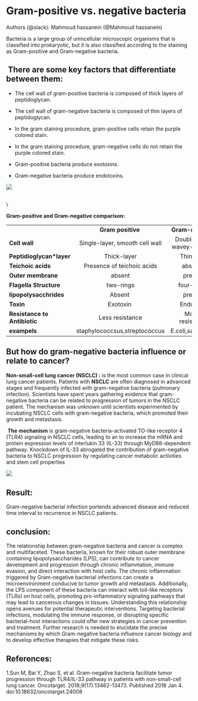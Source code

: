 <!--StartFragment-->


# **Gram-positive vs. negative bacteria**
Authors (@slack): Mahmoud hassanein (@Mahmoud hassanein)


Bacteria is a large group of unincellular microscopic organisms that is classified into prokaryotic, but it is also classified according to the staining as Gram-positive and Gram-negative bacteria.


##  **There are some key factors that differentiate between them:** 

- The cell wall of gram-positive bacteria is composed of thick layers of peptidoglycan.

- The cell wall of gram-negative bacteria is composed of thin layers of peptidoglycan.

- In the gram staining procedure, gram-positive cells retain the purple colored stain.

- In the gram staining procedure, gram-negative cells do not retain the purple colored stain.

- Gram-positive bacteria produce exotoxins.

- Gram-negative bacteria produce endotoxins.

****![](https://lh7-rt.googleusercontent.com/docsz/AD_4nXeBeYejvaQS7kJFUayaVpzgZ4s2XTtt2u-ap8WM8WydPCBknJr8YQDo07BohprgL6sSpjtbNocMt1e-OMpxOOWxf3vd1kMBGSLy3Nna88hBlFs9Vv1RMVkGoGb2xU56cviAEfx_HcAydsYiVNiBobR6mBtx?key=zoNW0fRL_9f51_QfnsVkdw)****

\
\

**Gram-positive and Gram-negative comparison:**

|                              |                                |                              |
| ---------------------------- | :----------------------------: | :--------------------------: |
|                              |       **Gram positive**        |       **Gram-negative**      |
| **Cell wall**                | Single-layer, smooth cell wall | Double-layer wavey-cell wall |
| **Peptidioglycan*layer**  |           Thick-layer          |          Thin layer          |
| **Teichoic acids**           |   Presence of teichoic acids   |            absense           |
| **Outer membrane**           |             absent             |            present           |
| **Flagella Structure**       |            two-rings           |          four- rings         |
| **lipopolysacchrides**       |             Absent             |            present           |
| **Toxin**                    |            Exotoxin            |           Endotoxin          |
| **Resistance to Antibiotic** |         Less resistance        |        More-resistance       |
| **exampels**                 |  staphylococcsus,streptococcus |       E.coli,salmonella      |


## **But how do gram-negative bacteria influence or relate to cancer?**

**Non-small-cell lung cancer (NSCLC) :** is the most common case in clinical lung cancer patients. Patients with **NSCLC** are often diagnosed in advanced stages and frequently infected with gram-negative bacteria (pulmonary infection). Scientists have spent years gathering evidence that gram-negative bacteria can be related to progression of tumors in the NSCLC patient. The mechanism was unknown until scientists experimented by incubating NSCLC cells with gram-negative bacteria, which promoted their growth and metastasis.

 **The mechanism** is gram-negative bacteria-activated TO-like receptor 4 (TLR4) signaling in NSCLC cells, leading to an to increase the mRNA and protein expression levels of interlukin 33 (IL-33) through MyD88-dependent pathway. Knockdown of IL-33 abrogated the contribution of gram-negative bacteria to NSCLC progression by regulating cancer metabolic activities and stem cell properties

****![](https://lh7-rt.googleusercontent.com/docsz/AD_4nXeOV041BX4Y-CMszBTlqk6Y3o6W86UbB-_O2ec8if200N2Oj7q0rkS-pd8DFtF0M_oH1LHIoA5ciRDNcfBlibkVFWLjwbTtmuNUK4KI-FWeZqW1WwhBhYDNgu2OC6xVpw9pMbxGjoC5_PKH0xuSgg7unMH-?key=zoNW0fRL_9f51_QfnsVkdw)**** 


## **Result:**

Gram-negative bacterial infection portends advanced disease and reduced time interval to recurrence in NSCLC patients.


## **conclusion:**

The relationship between gram-negative bacteria and cancer is complex and multifaceted. These bacteria, known for their robust outer membrane containing lipopolysaccharides (LPS), can contribute to cancer development and progression through chronic inflammation, immune evasion, and direct interaction with host cells. The chronic inflammation triggered by Gram-negative bacterial infections can create a microenvironment conducive to tumor growth and metastasis. Additionally, the LPS component of these bacteria can interact with toll-like receptors (TLRs) on host cells, promoting pro-inflammatory signaling pathways that may lead to cancerous changes in tissues. Understanding this relationship opens avenues for potential therapeutic interventions. Targeting bacterial infections, modulating the immune response, or disrupting specific bacterial-host interactions could offer new strategies in cancer prevention and treatment. Further research is needed to elucidate the precise mechanisms by which Gram-negative bacteria influence cancer biology and to develop effective therapies that mitigate these risks.
## **References:**
1.Sun M, Bai Y, Zhao S, et al. Gram-negative bacteria facilitate tumor progression through TLR4/IL-33 pathway in patients with non-small-cell lung cancer. Oncotarget. 2018;9(17):13462-13473. Published 2018 Jan 4. doi:10.18632/oncotarget.24008


<!--EndFragment-->
